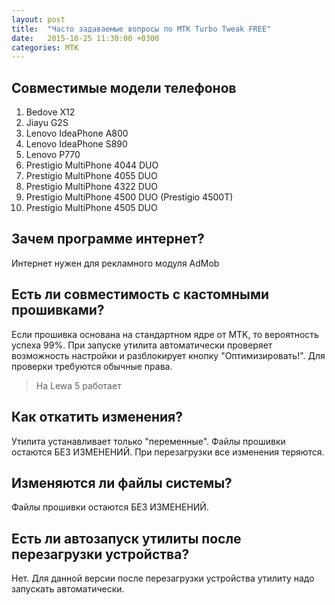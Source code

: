 ```yaml
---
layout: post
title:  "Часто задаваемые вопросы по MTK Turbo Tweak FREE"
date:   2015-10-25 11:30:00 +0300
categories: MTK
---
```


## Совместимые модели телефонов

1. Bedove X12
2. Jiayu G2S
3. Lenovo IdeaPhone A800
4. Lenovo IdeaPhone S890
5. Lenovo P770
6. Prestigio MultiPhone 4044 DUO
7. Prestigio MultiPhone 4055 DUO
8. Prestigio MultiPhone 4322 DUO
9. Prestigio MultiPhone 4500 DUO (Prestigio 4500T)
11. Prestigio MultiPhone 4505 DUO

## Зачем программе интернет?

Интернет нужен для рекламного модуля AdMob

## Есть ли совместимость с кастомными прошивками?

Если прошивка основана на стандартном ядре от MTK, то вероятность успеха 99%. При запуске утилита автоматически проверяет возможность настройки и разблокирует кнопку "Оптимизировать!". Для проверки требуются обычные права.

>На Lewa 5 работает

## Как откатить изменения?

Утилита устанавливает только "переменные". Файлы прошивки остаются БЕЗ ИЗМЕНЕНИЙ. При перезагрузки все изменения теряются.

## Изменяются ли файлы системы?

Файлы прошивки остаются БЕЗ ИЗМЕНЕНИЙ.

## Есть ли автозапуск утилиты после перезагрузки устройства?

Нет. Для данной версии после перезагрузки устройства утилиту надо запускать автоматически.